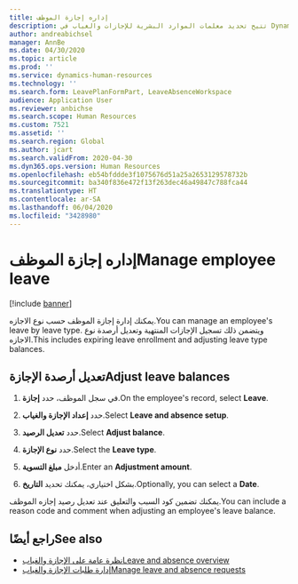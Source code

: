 ```yaml
---
title: إداره إجازة الموظف
description: تتيح تحديد معلمات الموارد البشرية للإجازات والغياب في Dynamics 365 Human Resources.
author: andreabichsel
manager: AnnBe
ms.date: 04/30/2020
ms.topic: article
ms.prod: ''
ms.service: dynamics-human-resources
ms.technology: ''
ms.search.form: LeavePlanFormPart, LeaveAbsenceWorkspace
audience: Application User
ms.reviewer: anbichse
ms.search.scope: Human Resources
ms.custom: 7521
ms.assetid: ''
ms.search.region: Global
ms.author: jcart
ms.search.validFrom: 2020-04-30
ms.dyn365.ops.version: Human Resources
ms.openlocfilehash: eb54bfddde3f1075676d51a25a2653129578732b
ms.sourcegitcommit: ba340f836e472f13f263dec46a49847c788fca44
ms.translationtype: HT
ms.contentlocale: ar-SA
ms.lasthandoff: 06/04/2020
ms.locfileid: "3428980"
---
```

# <a name="manage-employee-leave"></a><span data-ttu-id="2249e-103">إداره إجازة الموظف</span><span class="sxs-lookup"><span data-stu-id="2249e-103">Manage employee leave</span></span>

[!include [banner](includes/preview-feature.md)]

<span data-ttu-id="2249e-104">يمكنك إدارة إجازة الموظف حسب نوع الاجازه.</span><span class="sxs-lookup"><span data-stu-id="2249e-104">You can manage an employee's leave by leave type.</span></span> <span data-ttu-id="2249e-105">ويتضمن ذلك تسجيل الإجازات المنتهية وتعديل أرصدة نوع الاجازه.</span><span class="sxs-lookup"><span data-stu-id="2249e-105">This includes expiring leave enrollment and adjusting leave type balances.</span></span> 

## <a name="adjust-leave-balances"></a><span data-ttu-id="2249e-106">تعديل أرصدة الإجازة</span><span class="sxs-lookup"><span data-stu-id="2249e-106">Adjust leave balances</span></span>

1. <span data-ttu-id="2249e-107">في سجل الموظف، حدد **إجازة**.</span><span class="sxs-lookup"><span data-stu-id="2249e-107">On the employee's record, select **Leave**.</span></span>

2. <span data-ttu-id="2249e-108">حدد **إعداد الإجازة والغياب**.</span><span class="sxs-lookup"><span data-stu-id="2249e-108">Select **Leave and absence setup**.</span></span>

3. <span data-ttu-id="2249e-109">حدد **تعديل الرصيد**.</span><span class="sxs-lookup"><span data-stu-id="2249e-109">Select **Adjust balance**.</span></span>

4. <span data-ttu-id="2249e-110">حدد **نوع الإجازة**.</span><span class="sxs-lookup"><span data-stu-id="2249e-110">Select the **Leave type**.</span></span>

5. <span data-ttu-id="2249e-111">أدخل **مبلغ التسوية**.</span><span class="sxs-lookup"><span data-stu-id="2249e-111">Enter an **Adjustment amount**.</span></span> 

6. <span data-ttu-id="2249e-112">بشكل اختياري، يمكنك تحديد **التاريخ**.</span><span class="sxs-lookup"><span data-stu-id="2249e-112">Optionally, you can select a **Date**.</span></span> 

<span data-ttu-id="2249e-113">يمكنك تضمين كود السبب والتعليق عند تعديل رصيد إجازه الموظف.</span><span class="sxs-lookup"><span data-stu-id="2249e-113">You can include a reason code and comment when adjusting an employee's leave balance.</span></span> 

## <a name="see-also"></a><span data-ttu-id="2249e-114">راجع أيضًا</span><span class="sxs-lookup"><span data-stu-id="2249e-114">See also</span></span>

- [<span data-ttu-id="2249e-115">نظرة عامة على الإجازة والغياب</span><span class="sxs-lookup"><span data-stu-id="2249e-115">Leave and absence overview</span></span>](hr-leave-and-absence-overview.md)
- [<span data-ttu-id="2249e-116">إدارة طلبات الإجازة والغياب</span><span class="sxs-lookup"><span data-stu-id="2249e-116">Manage leave and absence requests</span></span>](hr-employee-self-service-manage-requests.md)